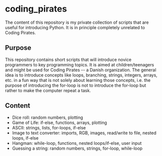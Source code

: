 # coding_pirates
The content of this repository is my private collection of scripts that are useful for introducing Python. It is in principle completely unrelated to Coding Pirates.

## Purpose
This repository contains short scripts that will introduce novice programmers to key programming topics. It is aimed at children/teenagers and might be used for Coding Pirates -- a Danish organization. The general idea is to introduce concepts like loops, branching, strings, integers, arrays, etc. in a fun way that is not solely about learning those concepts, i.e. the purpose of introducing the for-loop is not to introduce the for-loop but rather to make the computer repeat a task.

## Content
* Dice roll: random numbers, plotting
* Game of Life: if-else, functions, arrays, plotting
* ASCII: strings, lists, for-loops, if-else
* Image to text converter: imports, RGB, images, read/write to file, nested loops, if-else
* Hangman: while-loop, functions, nested loops/if-else, user input
* Guessing a string: random numbers, strings, for-loop, while-loop